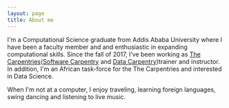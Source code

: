 ```yaml
---
layout: page
title: About me
---
```


I'm a Computational Science graduate from Addis Ababa University where I have been a faculty member and and enthusiastic in expanding computational skills.
Since the fall of 2017, I’ve been working as [The Carpentries](https://carpentries.org/trainers/)([Software Carpentry](https://software-carpentry.org/team/) and [Data Carpentry](http://www.datacarpentry.org/))trainer and instructor. In addition, I'm an African task-force for the The Carpentries and interested in Data Science.

When I'm not at a computer, I enjoy traveling, learning foreign languages, swing dancing and listening to live music. 
